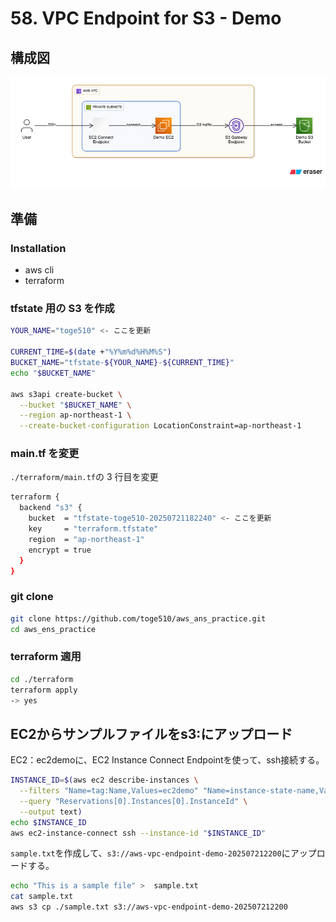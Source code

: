 # 58. VPC Endpoint for S3 - Demo

## 構成図

<img src="./58.png">

## 準備

### Installation

* aws cli
* terraform

### tfstate 用の S3 を作成

```bash
YOUR_NAME="toge510" <- ここを更新

CURRENT_TIME=$(date +"%Y%m%d%H%M%S")
BUCKET_NAME="tfstate-${YOUR_NAME}-${CURRENT_TIME}"
echo "$BUCKET_NAME"

aws s3api create-bucket \
  --bucket "$BUCKET_NAME" \
  --region ap-northeast-1 \
  --create-bucket-configuration LocationConstraint=ap-northeast-1
```

### main.tf を変更

`./terraform/main.tf`の 3 行目を変更

```bash
terraform {
  backend "s3" {
    bucket  = "tfstate-toge510-20250721182240" <- ここを更新
    key     = "terraform.tfstate"
    region  = "ap-northeast-1"
    encrypt = true
  }
}
```

### git clone 

```bash
git clone https://github.com/toge510/aws_ans_practice.git
cd aws_ens_practice
```

### terraform 適用

```bash
cd ./terraform
terraform apply
-> yes
```

## EC2からサンプルファイルをs3:にアップロード

EC2：ec2demoに、EC2 Instance Connect Endpointを使って、ssh接続する。

```bash
INSTANCE_ID=$(aws ec2 describe-instances \
  --filters "Name=tag:Name,Values=ec2demo" "Name=instance-state-name,Values=running" \
  --query "Reservations[0].Instances[0].InstanceId" \
  --output text)
echo $INSTANCE_ID
aws ec2-instance-connect ssh --instance-id "$INSTANCE_ID"
```

`sample.txt`を作成して、`s3://aws-vpc-endpoint-demo-202507212200`にアップロードする。

```bash
echo "This is a sample file" >  sample.txt
cat sample.txt
aws s3 cp ./sample.txt s3://aws-vpc-endpoint-demo-202507212200
```
